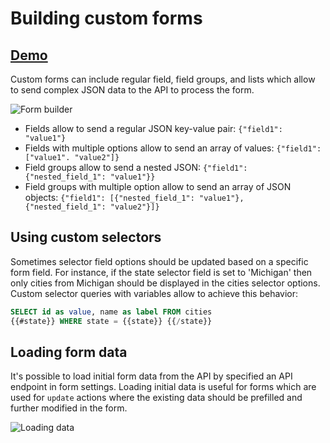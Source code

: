 # Building custom forms

## [Demo](https://motor-admin.herokuapp.com/demo/forms/2)

Custom forms can include regular field, field groups, and lists which allow to send complex JSON data to the API to process the form.

![Form builder](https://user-images.githubusercontent.com/5418788/122927844-f29be400-d371-11eb-8f11-0efd2268d941.png)

* Fields allow to send a regular JSON key-value pair: `{"field1": "value1"}`
* Fields with multiple options allow to send an array of values: `{"field1": ["value1". "value2"]}`
* Field groups allow to send a nested JSON: `{"field1": {"nested_field_1": "value1"}}`
* Field groups with multiple option allow to send an array of JSON objects: `{"field1": [{"nested_field_1": "value1"}, {"nested_field_1": "value2"}]}`

## Using custom selectors

Sometimes selector field options should be updated based on a specific form field. For instance, if the state selector field is set to 'Michigan' then only cities from Michigan should be displayed in the cities selector options. Custom selector queries with variables allow to achieve this behavior:

```sql
SELECT id as value, name as label FROM cities
{{#state}} WHERE state = {{state}} {{/state}}
```

## Loading form data

It's possible to load initial form data from the API by specified an API endpoint in form settings. Loading initial data is useful for forms which are used for `update` actions where the existing data should be prefilled and further modified in the form.

![Loading data](https://user-images.githubusercontent.com/5418788/122924891-f1b58300-d36e-11eb-9a38-688bcc4590e3.png)
